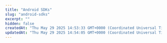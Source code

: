 ```yaml
---
title: "Android SDKs"
slug: "android-sdks"
excerpt: ""
hidden: false
createdAt: "Thu May 29 2025 14:53:33 GMT+0000 (Coordinated Universal Time)"
updatedAt: "Thu May 29 2025 14:54:05 GMT+0000 (Coordinated Universal Time)"
---
```

